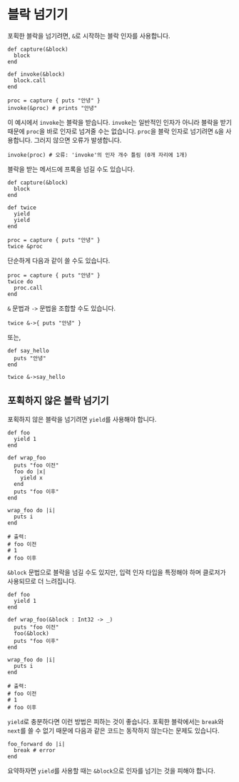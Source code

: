# 블락 넘기기

포획한 블락을 넘기려면, `&`로 시작하는 블락 인자를 사용합니다.

```crystal
def capture(&block)
  block
end

def invoke(&block)
  block.call
end

proc = capture { puts "안녕" }
invoke(&proc) # prints "안녕"
```

이 예시에서 `invoke`는 블락을 받습니다. `invoke`는 일반적인 인자가 아니라 블락을 받기 때문에 `proc`을 바로 인자로 넘겨줄 수는 없습니다. `proc`을 블락 인자로 넘기려면 `&`을 사용합니다. 그러지 않으면 오류가 발생합니다.

```crystal
invoke(proc) # 오류: 'invoke'의 인자 개수 틀림 (0개 자리에 1개)
```

블락을 받는 메서드에 프록을 넘길 수도 있습니다.

```crystal
def capture(&block)
  block
end

def twice
  yield
  yield
end

proc = capture { puts "안녕" }
twice &proc
```

단순하게 다음과 같이 쓸 수도 있습니다.

```crystal
proc = capture { puts "안녕" }
twice do
  proc.call
end
```

`&` 문법과 `->` 문법을 조합할 수도 있습니다.

```crystal
twice &->{ puts "안녕" }
```

또는,

```crystal
def say_hello
  puts "안녕"
end

twice &->say_hello
```

## 포획하지 않은 블락 넘기기

포획하지 않은 블락을 넘기려면 `yield`를 사용해야 합니다.

```crystal
def foo
  yield 1
end

def wrap_foo
  puts "foo 이전"
  foo do |x|
    yield x
  end
  puts "foo 이후"
end

wrap_foo do |i|
  puts i
end

# 출력:
# foo 이전
# 1
# foo 이후
```

`&block` 문법으로 블락을 넘길 수도 있지만, 입력 인자 타입을 특정해야 하며 클로저가 사용되므로 더 느려집니다.

```crystal
def foo
  yield 1
end

def wrap_foo(&block : Int32 -> _)
  puts "foo 이전"
  foo(&block)
  puts "foo 이후"
end

wrap_foo do |i|
  puts i
end

# 출력:
# foo 이전
# 1
# foo 이후
```

`yield`로 충분하다면 이런 방법은 피하는 것이 좋습니다. 포획한 블락에서는 `break`와 `next`를 쓸 수 없기 때문에 다음과 같은 코드는 동작하지 않는다는 문제도 있습니다.

```crystal
foo_forward do |i|
  break # error
end
```

요약하자면 `yield`를 사용할 때는 `&block`으로 인자를 넘기는 것을 피해야 합니다.
